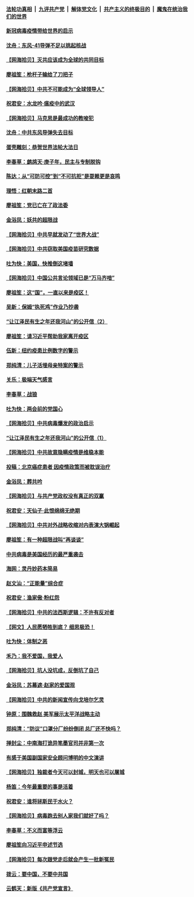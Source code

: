 ####  [法轮功真相](../../../../basic/blob/master/README.md?t=05192202) &nbsp;|&nbsp; [九评共产党](../../../../9ping.md/blob/master/README.md?t=05192202) &nbsp;|&nbsp; [解体党文化](../../../../jtdwh.md/blob/master/README.md?t=05192202)  &nbsp;|&nbsp; [共产主义的终极目的](../../../../gczydzjmd.md/blob/master/README.md?t=05192202) &nbsp;|&nbsp; [魔鬼在统治我们的世界](../../../../mgztzwmdsj.md/blob/master/README.md?t=05192202) 

#### [新冠病毒疫情带给世界的启示](../pages/nsc993/n12120303.md?t=05192202) 

#### [沈舟：东风-41导弹不足以挑起核战](../pages/nsc993/n12120182.md?t=05192202) 

#### [【网海拾贝】灭共应该成为全球的共同目标](../pages/nsc993/n12119615.md?t=05192202) 

#### [廖祖笙：枪杆子输给了刀把子](../pages/nsc993/n12117067.md?t=05192202) 

#### [【网海拾贝】中共不可能成为“全球领导人”](../pages/nsc993/n12117034.md?t=05192202) 

#### [祝君安：水龙吟·瘟疫中的武汉](../pages/nsc993/n12116767.md?t=05192202) 

#### [【网海拾贝】马克思是最成功的教唆犯](../pages/nsc993/n12115907.md?t=05192202) 

#### [沈舟：中共东风导弹失去目标](../pages/nsc993/n12115779.md?t=05192202) 

#### [蛋壳雕刻：恭贺世界法轮大法日](../pages/nsc993/n12115661.md?t=05192202) 

#### [李春草：鹧鸪天·庚子年，民主与专制脱钩](../pages/nsc993/n12115476.md?t=05192202) 

#### [陈达：从“可防可控”到“不可抗拒”是耍赖更是哀鸣](../pages/nsc993/n12115297.md?t=05192202) 

#### [理悟：红朝末路二首](../pages/nsc993/n12115161.md?t=05192202) 

#### [廖祖笙：党已亡在了政法委](../pages/nsc993/n12113771.md?t=05192202) 

#### [金浴凤：妖共的超限战](../pages/nsc993/n12113504.md?t=05192202) 

#### [【网海拾贝】中共早就发动了“世界大战”](../pages/nsc993/n12113343.md?t=05192202) 

#### [【网海拾贝】中共窃取美国疫苗研究数据](../pages/nsc993/n12110710.md?t=05192202) 

#### [吐为快：美国，快推倒这堵墙](../pages/nsc993/n12110410.md?t=05192202) 

#### [【网海拾贝】中国公共言论领域已是“万马齐喑”](../pages/nsc993/n12107477.md?t=05192202) 

#### [廖祖笙：这“国”，一直以来是疫区！](../pages/nsc993/n12107168.md?t=05192202) 

#### [吴新：保姆“执死鸡”作业乃抄袭](../pages/nsc993/n12107077.md?t=05192202) 

#### [“让江泽民有生之年还我河山”的公开信（2）](../pages/nsc993/n12106225.md?t=05192202) 

#### [廖祖笙：请习近平帮助我家离开疫区](../pages/nsc993/n12104927.md?t=05192202) 

#### [伍新：纽约疫患比例数字的警示](../pages/nsc993/n12104879.md?t=05192202) 

#### [郑纯清：儿子活埋母亲特案的警示](../pages/nsc993/n12104851.md?t=05192202) 

#### [关乐：极端天气感言](../pages/nsc993/n12104828.md?t=05192202) 

#### [李春草：战狼](../pages/nsc993/n12104810.md?t=05192202) 

#### [吐为快：两会前的党国心](../pages/nsc993/n12104795.md?t=05192202) 

#### [【网海拾贝】中共病毒爆发的政治启示](../pages/nsc993/n12104161.md?t=05192202) 

#### [“让江泽民有生之年还我河山”的公开信（1）](../pages/nsc993/n12103638.md?t=05192202) 

#### [【网海拾贝】中共故意隐瞒疫情是维稳本能](../pages/nsc993/n12100661.md?t=05192202) 

#### [投稿：北京癌症患者 因疫情政策而被耽误治疗](../pages/nsc993/n12100518.md?t=05192202) 

#### [金浴凤：葬共吟](../pages/nsc993/n12097759.md?t=05192202) 

#### [【网海拾贝】与共产党政权没有真正的双赢](../pages/nsc993/n12097746.md?t=05192202) 

#### [祝君安：天仙子‧此恨绵绵无绝期](../pages/nsc993/n12096790.md?t=05192202) 

#### [【网海拾贝】中共对外战略收缩对内表演大锅崛起](../pages/nsc993/n12096401.md?t=05192202) 

#### [廖祖笙：有一种超限战叫“再谈谈”](../pages/nsc993/n12095081.md?t=05192202) 

#### [中共病毒是美国经历的最严重袭击](../pages/nsc993/n12094978.md?t=05192202) 

#### [海网：灵丹妙药本简易](../pages/nsc993/n12094507.md?t=05192202) 

#### [赵文汕：“正能量”综合症](../pages/nsc993/n12094474.md?t=05192202) 

#### [祝君安：渔家傲·粉红怨](../pages/nsc993/n12094492.md?t=05192202) 

#### [【网海拾贝】中共的法西斯逻辑：不许有反对者](../pages/nsc993/n12091860.md?t=05192202) 

#### [【网文】人民愿牺牲到底？ 细思极恐！](../pages/nsc993/n12091571.md?t=05192202) 

#### [吐为快：体制之恶](../pages/nsc993/n12091056.md?t=05192202) 

#### [禾乃：我不爱国，我爱人](../pages/nsc993/n12089848.md?t=05192202) 

#### [【网海拾贝】坑人没坑成，反倒坑了自己](../pages/nsc993/n12089516.md?t=05192202) 

#### [金浴凤：苏幕遮·赵家的爱国观](../pages/nsc993/n12089155.md?t=05192202) 

#### [【网海拾贝】中共的新闻宣传向戈培尔乞灵](../pages/nsc993/n12086639.md?t=05192202) 

#### [钟原：围魏救赵 美军展示太平洋战略主动](../pages/nsc993/n12086524.md?t=05192202) 

#### [郑纯清：“防议”口罩分厂纷纷倒闭 总厂还不快吗？](../pages/nsc993/n12086361.md?t=05192202) 

#### [掸封尘：中南海打诡异笔墨官司并非第一次](../pages/nsc993/n12085712.md?t=05192202) 

#### [有感于美国副国家安全顾问博明的中文演讲](../pages/nsc993/n12086109.md?t=05192202) 

#### [【网海拾贝】独裁者今天可以封城，明天也可以屠城](../pages/nsc993/n12083311.md?t=05192202) 

#### [杨笛：今年最重要的事是活着](../pages/nsc993/n12081363.md?t=05192202) 

#### [祝君安：谁将拯斯民于水火？](../pages/nsc993/n12081163.md?t=05192202) 

#### [【网海拾贝】病毒跑去别人家我们就好了吗？](../pages/nsc993/n12080477.md?t=05192202) 

#### [李春草：不义而富等浮云](../pages/nsc993/n12080314.md?t=05192202) 

#### [廖祖笙向习近平申述节选](../pages/nsc993/n12080021.md?t=05192202) 

#### [【网海拾贝】每次跟党走后就会产生一批新冤民](../pages/nsc993/n12078963.md?t=05192202) 

#### [拨云：要中国，不要中共国](../pages/nsc993/n12078635.md?t=05192202) 

#### [云鹤天：新版《共产党宣言》](../pages/nsc993/n12078564.md?t=05192202) 

